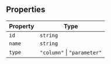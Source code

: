 ## Properties

| Property | Type |
| ------ | ------ |
| <a id="id"></a> `id` | `string` |
| <a id="name"></a> `name` | `string` |
| <a id="type"></a> `type` | `"column"` \| `"parameter"` |
